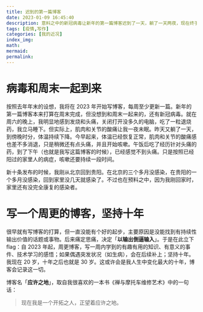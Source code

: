 ```yaml
---
title: 迟到的第一篇博客
date: 2023-01-09 16:45:40
description: 意料之中的新冠病毒让新年的第一篇博客迟到了一天，躺了一天两夜，现在终于有精力来谈谈我对这个博客的期许……
tags: [疫情,写作]
categories: [我的近况]
index_img:
math:
mermaid:
permalink:
---
```


# 病毒和周末一起到来

按照去年年末的设想，我将在 2023 年开始写博客，每周至少更新一篇。新年的第一篇博客本来打算在周末完成，但没想到和周末一起来的，还有新冠病毒。就在周六的晚上，我明显地感到发烧和头痛，关闭打开没多久的电脑，吃了一粒退烧药，我立马睡下。但实际上，肌肉和关节的酸痛让我一夜未眠。昨天又躺了一天，到傍晚时分，体温持续下降。今早起来，体温已经恢复正常，肌肉和关节的酸痛感也差不多消退，只是稍微还有点头痛，并且开始咳嗽。午饭后吃了经历针对头痛的药，到了下午（也就是我写这篇博客的时候），已经感觉不到头痛。只是按照已经阳过的家里人的病症，咳嗽还要持续一段时间。

新十条发布的时候，我刚从北京回到贵阳。在北京的三个多月没感染，在贵阳的一个多月没感染，回到家里没几天就感染了。不过也在预料之中，因为我刚回家时，家里还有没完全康复的感染者。

# 写一个周更的博客，坚持十年

很早就有写博客的打算，但一直没能有个好的起步，主要原因是没能找到有持续性输出价值的话题或事物。后来痛定思痛，决定「**以输出倒逼输入**」。于是在此立下 flag：自 2023 年起，周更博客，写一周内学到的有趣有用的知识、有意义的事件、技术学习的感悟；如果偶遇突发状况（如生病），会在后续补上；坚持十年。我现在 20 岁，十年之后也就是 30 岁。这或许会是我人生中变化最大的十年，博客会记录这一切。

博客名「**应许之地**」，取自我很喜欢的一本书《禅与摩托车维修艺术》中的一句话：

> 现在我是一个开拓之人，正望着应许之地。